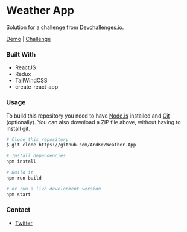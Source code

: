 # Weather App

Solution for a challenge from [Devchallenges.io](https://devchallenges.io/).

[Demo](https://elated-visvesvaraya-5f9892.netlify.app/) | [Challenge](https://devchallenges.io/challenges/mM1UIenRhK808W8qmLWv)

### Built With

- ReactJS
- Redux
- TailWindCSS
- create-react-app

### Usage

To build this repository you need to have [Node.js](https://nodejs.org/en/) installed and [Git](https://git-scm.com/downloads) (optionally). You can also download a ZIP file above, without having to install git.

```bash
# Clone this repository
$ git clone https://github.com/ArdKr/Weather-App

# Install dependencies
npm install

# Build it
npm run build

# or run a live development version
npm start

```

### Contact

- [Twitter](https://twitter.com/ArdKr4)